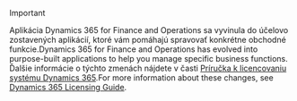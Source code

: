 > [!IMPORTANT]
> <span data-ttu-id="37a89-101">Aplikácia Dynamics 365 for Finance and Operations sa vyvinula do účelovo zostavených aplikácií, ktoré vám pomáhajú spravovať konkrétne obchodné funkcie.</span><span class="sxs-lookup"><span data-stu-id="37a89-101">Dynamics 365 for Finance and Operations has evolved into purpose-built applications to help you manage specific business functions.</span></span> <span data-ttu-id="37a89-102">Ďalšie informácie o týchto zmenách nájdete v časti [Príručka k licencovaniu systému Dynamics 365](https://mbs.microsoft.com/Files/public/365/Dynamics365LicensingGuide.pdf).</span><span class="sxs-lookup"><span data-stu-id="37a89-102">For more information about these changes, see [Dynamics 365 Licensing Guide](https://mbs.microsoft.com/Files/public/365/Dynamics365LicensingGuide.pdf).</span></span>
 
